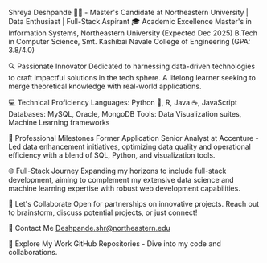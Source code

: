 Shreya Deshpande :woman_technologist: - Master's Candidate at Northeastern University | Data Enthusiast | Full-Stack Aspirant
🎓 Academic Excellence
Master's in Information Systems, Northeastern University (Expected Dec 2025)
B.Tech in Computer Science, Smt. Kashibai Navale College of Engineering (GPA: 3.8/4.0)

🔍 Passionate Innovator
Dedicated to harnessing data-driven technologies to craft impactful solutions in the tech sphere. A lifelong learner seeking to merge theoretical knowledge with real-world applications.

💻 Technical Proficiency
Languages: Python 🐍, R, Java ☕, JavaScript
Databases: MySQL, Oracle, MongoDB
Tools: Data Visualization suites, Machine Learning frameworks

🚀 Professional Milestones
Former Application Senior Analyst at Accenture - Led data enhancement initiatives, optimizing data quality and operational efficiency with a blend of SQL, Python, and visualization tools.

🌐 Full-Stack Journey
Expanding my horizons to include full-stack development, aiming to complement my extensive data science and machine learning expertise with robust web development capabilities.

🤝 Let's Collaborate
Open for partnerships on innovative projects. Reach out to brainstorm, discuss potential projects, or just connect!

📧 Contact Me
Deshpande.shr@northeastern.edu

📄 Explore My Work
GitHub Repositories - Dive into my code and collaborations.
